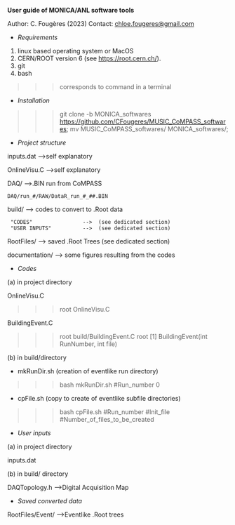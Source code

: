 **User guide of MONICA/ANL software tools**

Author: C. Fougères (2023)
Contact: chloe.fougeres@gmail.com

- *Requirements*
1. linux based operating system or MacOS
2. CERN/ROOT version 6  (see https://root.cern.ch/).
3. git
4. bash

>>> corresponds to command in a terminal

- *Installation*
>>> git clone -b MONICA_softwares https://github.com/CFougeres/MUSIC_CoMPASS_softwares;  mv MUSIC_CoMPASS_softwares/ MONICA_softwares/;

- *Project structure*
  
inputs.dat                  -->self explanatory

OnlineVisu.C                -->self explanatory

DAQ/                        -->.BIN run from CoMPASS

    DAQ/run_#/RAW/DataR_run_#_##.BIN
              
build/                      --> codes to convert to .Root data

     "CODES"                -->  (see dedicated section)
     "USER INPUTS"          -->  (see dedicated section)
     
RootFiles/                  --> saved .Root Trees (see dedicated section)


documentation/              --> some figures resulting from the codes

- *Codes*
  
(a) in project directory

OnlineVisu.C
>>>root OnlineVisu.C

BuildingEvent.C
>>>root build/BuildingEvent.C
root [1] BuildingEvent(int RunNumber, int file)



(b) in build/directory
- mkRunDir.sh   (creation of eventlike run directory)
>>> bash mkRunDir.sh #Run_number 0
- cpFile.sh     (copy to create of eventlike subfile directories)
>>> bash cpFile.sh #Run_number #Init_file #Number_of_files_to_be_created

- *User inputs*

(a) in project directory

inputs.dat

(b) in build/ directory

DAQTopology.h                      -->Digital Acquisition Map


- *Saved converted data*
  
RootFiles/Event/               -->Eventlike .Root trees
